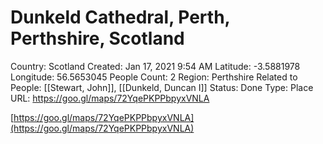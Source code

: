 # Dunkeld Cathedral, Perth, Perthshire, Scotland

Country: Scotland
Created: Jan 17, 2021 9:54 AM
Latitude: -3.5881978
Longitude: 56.5653045
People Count: 2
Region: Perthshire
Related to People: [[Stewart, John]], [[Dunkeld, Duncan I]]
Status: Done
Type: Place
URL: https://goo.gl/maps/72YqePKPPbpyxVNLA

[https://goo.gl/maps/72YqePKPPbpyxVNLA](https://goo.gl/maps/72YqePKPPbpyxVNLA)